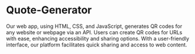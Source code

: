 # Quote-Generator
Our web app, using HTML, CSS, and JavaScript, generates QR codes for any website or webpage via an API. Users can create QR codes for URLs with ease, enhancing accessibility and sharing options. With a user-friendly interface, our platform facilitates quick sharing and access to web content.
